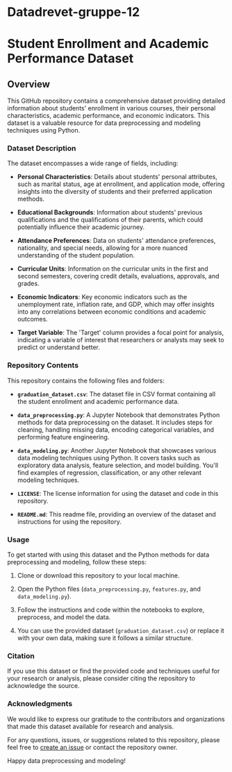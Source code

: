 # Datadrevet-gruppe-12

# Student Enrollment and Academic Performance Dataset

## Overview

This GitHub repository contains a comprehensive dataset providing detailed information about students' enrollment in various courses, their personal characteristics, academic performance, and economic indicators. This dataset is a valuable resource for data preprocessing and modeling techniques using Python.

### Dataset Description

The dataset encompasses a wide range of fields, including:

- **Personal Characteristics**: Details about students' personal attributes, such as marital status, age at enrollment, and application mode, offering insights into the diversity of students and their preferred application methods.

- **Educational Backgrounds**: Information about students' previous qualifications and the qualifications of their parents, which could potentially influence their academic journey.

- **Attendance Preferences**: Data on students' attendance preferences, nationality, and special needs, allowing for a more nuanced understanding of the student population.

- **Curricular Units**: Information on the curricular units in the first and second semesters, covering credit details, evaluations, approvals, and grades.

- **Economic Indicators**: Key economic indicators such as the unemployment rate, inflation rate, and GDP, which may offer insights into any correlations between economic conditions and academic outcomes.

- **Target Variable**: The 'Target' column provides a focal point for analysis, indicating a variable of interest that researchers or analysts may seek to predict or understand better.

### Repository Contents

This repository contains the following files and folders:

- **`graduation_dataset.csv`**: The dataset file in CSV format containing all the student enrollment and academic performance data.

- **`data_preprocessing.py`**: A Jupyter Notebook that demonstrates Python methods for data preprocessing on the dataset. It includes steps for cleaning, handling missing data, encoding categorical variables, and performing feature engineering.

- **`data_modeling.py`**: Another Jupyter Notebook that showcases various data modeling techniques using Python. It covers tasks such as exploratory data analysis, feature selection, and model building. You'll find examples of regression, classification, or any other relevant modeling techniques.

- **`LICENSE`**: The license information for using the dataset and code in this repository.

- **`README.md`**: This readme file, providing an overview of the dataset and instructions for using the repository.

### Usage

To get started with using this dataset and the Python methods for data preprocessing and modeling, follow these steps:

1. Clone or download this repository to your local machine.

2. Open the Python files (`data_preprocessing.py`, `features.py`, and `data_modeling.py`).

3. Follow the instructions and code within the notebooks to explore, preprocess, and model the data.

4. You can use the provided dataset (`graduation_dataset.csv`) or replace it with your own data, making sure it follows a similar structure.

### Citation

If you use this dataset or find the provided code and techniques useful for your research or analysis, please consider citing the repository to acknowledge the source.

### Acknowledgments

We would like to express our gratitude to the contributors and organizations that made this dataset available for research and analysis.

For any questions, issues, or suggestions related to this repository, please feel free to [create an issue](https://github.com/erlendhv/Datadrevet-gruppe-12/issues) or contact the repository owner.

Happy data preprocessing and modeling!
